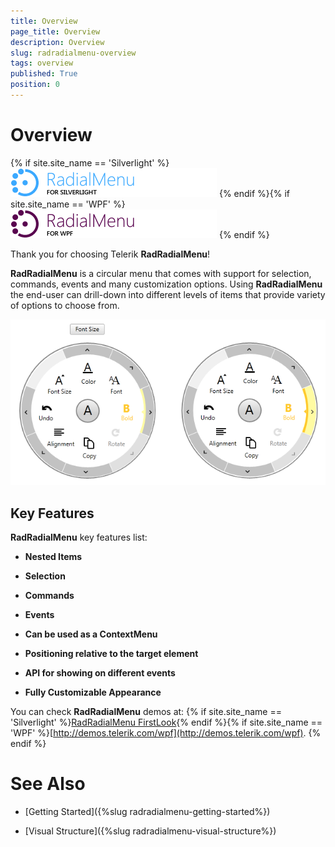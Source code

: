 ```yaml
---
title: Overview
page_title: Overview
description: Overview
slug: radradialmenu-overview
tags: overview
published: True
position: 0
---
```


# Overview

{% if site.site_name == 'Silverlight' %}
![Rad Radial Menu Overview 01](images/RadRadialMenu_Overview_01.png)
{% endif %}{% if site.site_name == 'WPF' %}
![Rad Radial Menu Overview 02](images/RadRadialMenu_Overview_02.png)
{% endif %}

Thank you for choosing Telerik __RadRadialMenu__!

__RadRadialMenu__ is a circular menu that comes with support for selection, commands, events and many customization options. Using __RadRadialMenu__ the end-user can drill-down into different levels of items that provide variety of options to choose from.

![Rad Radial Menu Overview 03](images/RadRadialMenu_Overview_03.png)

## Key Features

__RadRadialMenu__ key features list:        

* __Nested Items__

* __Selection__

* __Commands__

* __Events__

* __Can be used as a ContextMenu__

* __Positioning relative to the target element__

* __API for showing on different events__

* __Fully Customizable Appearance__

You can check __RadRadialMenu__ demos at: {% if site.site_name == 'Silverlight' %}[RadRadialMenu FirstLook](http://demos.telerik.com/silverlight/#RadialMenu/FirstLook){% endif %}{% if site.site_name == 'WPF' %}[http://demos.telerik.com/wpf](http://demos.telerik.com/wpf). {% endif %}

# See Also

 * [Getting Started]({%slug radradialmenu-getting-started%})

 * [Visual Structure]({%slug radradialmenu-visual-structure%})
